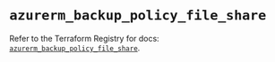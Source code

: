 # `azurerm_backup_policy_file_share`

Refer to the Terraform Registry for docs: [`azurerm_backup_policy_file_share`](https://registry.terraform.io/providers/hashicorp/azurerm/4.12.0/docs/resources/backup_policy_file_share).
